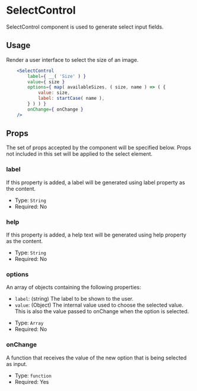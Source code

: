 SelectControl
=======

SelectControl component is used to generate select input fields.


## Usage

Render a user interface to select the size of an image.
```jsx
	<SelectControl
		label={ __( 'Size' ) }
		value={ size }
		options={ map( availableSizes, ( size, name ) => ( {
			value: size,
			label: startCase( name ),
		} ) ) }
		onChange={ onChange }
	/>
```

## Props

The set of props accepted by the component will be specified below.
Props not included in this set will be applied to the select element.

### label

If this property is added, a label will be generated using label property as the content.

- Type: `String`
- Required: No

### help

If this property is added, a help text will be generated using help property as the content.

- Type: `String`
- Required: No

### options

An array of objects containing the following properties:
* `label`: (string) The label to be shown to the user.
* `value`: (Object) The internal value used to choose the selected value. This is also the value passed to onChange when the option is selected.

- Type: `Array`
- Required: No

### onChange

A function that receives the value of the new option that is being selected as input.

- Type: `function`
- Required: Yes
